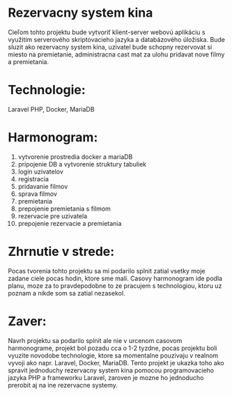 # Rezervacny system kina
Cieľom tohto projektu bude vytvoriť klient-server webovú aplikáciu s využitím serverového skriptovacieho jazyka a databázového úložiska. Bude sluzit ako rezervacny system kina, uzivatel bude schopny rezervovat si miesto na premietanie, administracna cast mat za ulohu pridavat nove filmy a premietania.

# Technologie:
Laravel PHP, Docker, MariaDB

# Harmonogram:
1. vytvorenie prostredia docker a mariaDB
2. pripojenie DB a vytvorenie struktury tabuliek
3. login uzivatelov
4. registracia
5. pridavanie filmov
6. sprava filmov
7. premietania
8. prepojenie premietania s filmom
9. rezervacie pre uzivatela
10. prepojenie rezervacie a premietania

# Zhrnutie v strede:
Pocas tvorenia tohto projektu sa mi podarilo splnit zatial vsetky moje zadane ciele pocas hodin, ktore sme mali. Casovy harmonogram ide podla planu, moze za to pravdepodobne to ze pracujem s technologiou, ktoru uz poznam a nikde som sa zatial nezasekol.

# Zaver:
Navrh projektu sa podarilo splnit ale nie v urcenom casovom harmonograme, projekt bol pozadu cca o 1-2 tyzdne, pocas projektu boli vyuzite novodobe technologie, ktore sa momentalne pouzivaju v realnom vyvoji ako napr. Laravel, Docker, MariaDB. Tento projekt je ukazka toho ako spravit jednoduchy rezervacny system kina pomocou programovacieho jazyka PHP a frameworku Laravel, zaroven je mozne ho jednoducho prerobit aj na ine rezervacne systemy.
